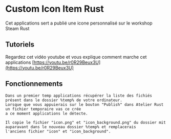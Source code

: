 # Custom Icon Item Rust

Cet applications sert a publié une icone personnalisé sur le workshop Steam Rust

## Tutoriels

Regardez cet vidéo youtube et vous explique comment marche cet applications [https://youtu.be/r0R29Beux3U](https://youtu.be/r0R29Beux3U)

## Fonctionnements

```
Dans un premier temp applications récupérer la liste des fichiés présent dans le dossier %temp% de votre ordinateur.
Lorsque que vous appuierais sur le bouton "Publish" dans Atelier Rust un fichier temporaire vas ce crée 
a ce moment applications le détecte.

Il copie le fichier "icon.png" et "icon_background.png" du dossier mit auparavant dans le nouveau dossier %temp% et remplacerais 
l'anciens fichier "icon" et "icon_background". ​
```
